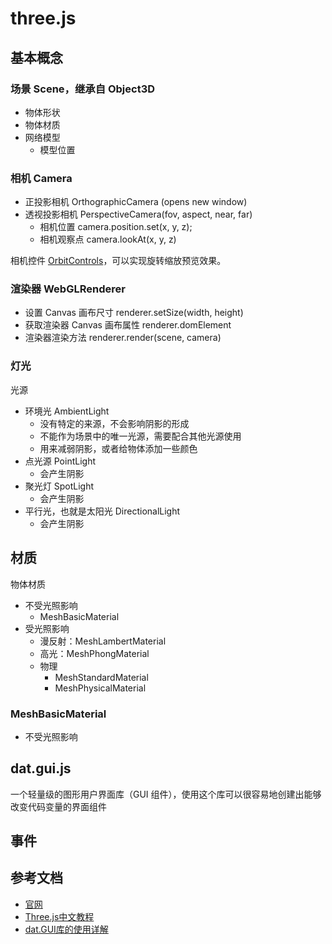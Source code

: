 # three.js

## 基本概念
### 场景 Scene，继承自 Object3D
- 物体形状
- 物体材质
- 网络模型
  - 模型位置
### 相机 Camera
- 正投影相机 OrthographicCamera (opens new window)
- 透视投影相机 PerspectiveCamera(fov, aspect, near, far)
  - 相机位置 camera.position.set(x, y, z); 
  - 相机观察点 camera.lookAt(x, y, z)

相机控件 [OrbitControls](http://www.webgl3d.cn/pages/837374/)，可以实现旋转缩放预览效果。
### 渲染器 WebGLRenderer
- 设置 Canvas 画布尺寸 renderer.setSize(width, height)
- 获取渲染器 Canvas 画布属性 renderer.domElement
- 渲染器渲染方法 renderer.render(scene, camera)

### 灯光
光源
- 环境光 AmbientLight
  - 没有特定的来源，不会影响阴影的形成
  - 不能作为场景中的唯一光源，需要配合其他光源使用
  - 用来减弱阴影，或者给物体添加一些颜色
- 点光源 PointLight
  - 会产生阴影
- 聚光灯 SpotLight
  - 会产生阴影
- 平行光，也就是太阳光 DirectionalLight
  - 会产生阴影

## 材质
物体材质
- 不受光照影响
  - MeshBasicMaterial
- 受光照影响
  - 漫反射：MeshLambertMaterial
  - 高光：MeshPhongMaterial
  - 物理
    - MeshStandardMaterial
    - MeshPhysicalMaterial

### MeshBasicMaterial
- 不受光照影响

## dat.gui.js
一个轻量级的图形用户界面库（GUI 组件），使用这个库可以很容易地创建出能够改变代码变量的界面组件

## 事件

## 参考文档
- [官网](https://threejs.org/docs/index.html#api/zh/helpers/PointLightHelper)
- [Three.js中文教程](http://www.webgl3d.cn/pages/4a14ce/)
- [dat.GUI库的使用详解](https://www.hangge.com/blog/cache/detail_1785.html)